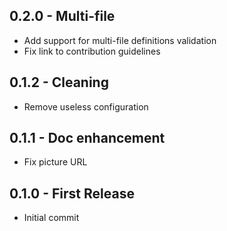 ## 0.2.0 - Multi-file
* Add support for multi-file definitions validation
* Fix link to contribution guidelines

## 0.1.2 - Cleaning
* Remove useless configuration

## 0.1.1 - Doc enhancement
* Fix picture URL

## 0.1.0 - First Release
* Initial commit
